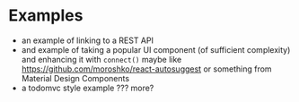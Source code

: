 # Examples

- an example of linking to a REST API
- and example of taking a popular UI component (of sufficient complexity) and enhancing it with `connect()` maybe like https://github.com/moroshko/react-autosuggest or something from Material Design Components
- a todomvc style example
 ??? more?
